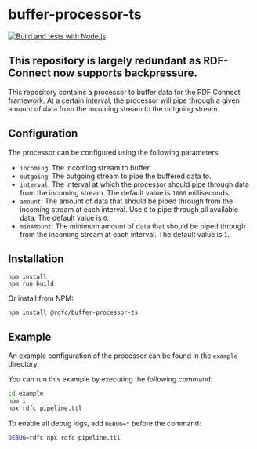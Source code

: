# buffer-processor-ts

[![Build and tests with Node.js](https://github.com/rdf-connect/buffer-processor-ts/actions/workflows/build-test.yml/badge.svg)](https://github.com/rdf-connect/buffer-processor-ts/actions/workflows/build-test.yml)

## This repository is largely redundant as RDF-Connect now supports backpressure.

This repository contains a processor to buffer data for the RDF Connect framework.
At a certain interval, the processor will pipe through a given amount of data from the incoming stream to the outgoing
stream.


## Configuration

The processor can be configured using the following parameters:

* `incoming`: The incoming stream to buffer.
* `outgoing`: The outgoing stream to pipe the buffered data to.
* `interval`: The interval at which the processor should pipe through data from the incoming stream. The default value
  is `1000` milliseconds.
* `amount`: The amount of data that should be piped through from the incoming stream at each interval. Use `0` to pipe
  through all available data. The default value is `0`.
* `minAmount`: The minimum amount of data that should be piped through from the incoming stream at each interval. The
  default value is `1`.

## Installation

```
npm install
npm run build
```

Or install from NPM:

```
npm install @rdfc/buffer-processor-ts
```

## Example

An example configuration of the processor can be found in the `example` directory.

You can run this example by executing the following command:

```bash
cd example
npm i
npx rdfc pipeline.ttl
```

To enable all debug logs, add `DEBUG=*` before the command:

```bash
DEBUG=rdfc npx rdfc pipeline.ttl
```
